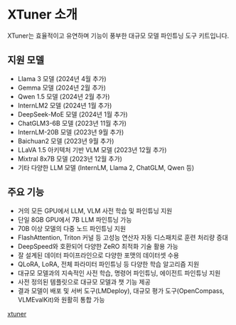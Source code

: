 # XTuner 소개

XTuner는 효율적이고 유연하며 기능이 풍부한 대규모 모델 파인튜닝 도구 키트입니다.

## 지원 모델

- Llama 3 모델 (2024년 4월 추가)
- Gemma 모델 (2024년 2월 추가) 
- Qwen 1.5 모델 (2024년 2월 추가)
- InternLM2 모델 (2024년 1월 추가)
- DeepSeek-MoE 모델 (2024년 1월 추가)
- ChatGLM3-6B 모델 (2023년 11월 추가)
- InternLM-20B 모델 (2023년 9월 추가)
- Baichuan2 모델 (2023년 9월 추가)
- LLaVA 1.5 아키텍처 기반 VLM 모델 (2023년 12월 추가)
- Mixtral 8x7B 모델 (2023년 12월 추가)
- 기타 다양한 LLM 모델 (InternLM, Llama 2, ChatGLM, Qwen 등)

## 주요 기능

- 거의 모든 GPU에서 LLM, VLM 사전 학습 및 파인튜닝 지원
- 단일 8GB GPU에서 7B LLM 파인튜닝 가능
- 70B 이상 모델의 다중 노드 파인튜닝 지원
- FlashAttention, Triton 커널 등 고성능 연산자 자동 디스패치로 훈련 처리량 증대
- DeepSpeed와 호환되어 다양한 ZeRO 최적화 기술 활용 가능
- 잘 설계된 데이터 파이프라인으로 다양한 포맷의 데이터셋 수용
- QLoRA, LoRA, 전체 파라미터 파인튜닝 등 다양한 학습 알고리즘 지원
- 대규모 모델과의 지속적인 사전 학습, 명령어 파인튜닝, 에이전트 파인튜닝 지원 
- 사전 정의된 템플릿으로 대규모 모델과 챗 기능 제공
- 결과 모델이 배포 및 서버 도구(LMDeploy), 대규모 평가 도구(OpenCompass, VLMEvalKit)와 원활히 통합 가능



[xtuner](https://github.com/ox1111/xtuner.git)
